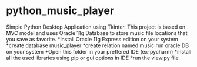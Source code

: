 # python_music_player
Simple Python Desktop Application using Tkinter. This project is based on MVC model and uses Oracle 11g Database to store music file locations that you save as favorite.
	*install Oracle 11g Express edition on your system
	*create database music_player
	*create relation named music run oracle DB on your system
	*Open this folder in your preffered IDE (ex-pycharm)
	*install all the used libraries using pip or gui options in IDE
	*run the view.py file
